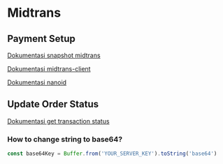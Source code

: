 # Midtrans

## Payment Setup
[Dokumentasi snapshot midtrans](https://docs.midtrans.com/docs/snap-snap-integration-guide)

[Dokumentasi midtrans-client](https://www.npmjs.com/package/midtrans-client)

[Dokumentasi nanoid](https://www.npmjs.com/package/nanoid)

## Update Order Status
[Dokumentasi get transaction status](https://docs.midtrans.com/reference/get-transaction-status)

### How to change string to base64?
```js
const base64Key = Buffer.from('YOUR_SERVER_KEY').toString('base64')
```